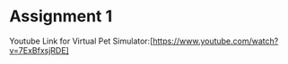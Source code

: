 # Assignment 1
Youtube Link for  Virtual Pet Simulator:[https://www.youtube.com/watch?v=7ExBfxsjRDE]
